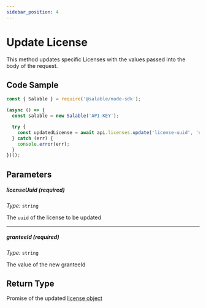 ```yaml
---
sidebar_position: 4
---
```


# Update License

This method updates specific Licenses with the values passed into the body of the request.

## Code Sample

```typescript
const { Salable } = require('@salable/node-sdk');

(async () => {
  const salable = new Salable('API-KEY');

  try {
    const updatedLicense = await api.licenses.update('license-uuid', 'new-grantee-id');
  } catch (err) {
    console.error(err);
  }
})();
```

## Parameters

##### licenseUuid (_required_)

_Type:_ `string`

The `uuid` of the license to be updated

---

##### granteeId (_required_)

_Type:_ `string`

The value of the new granteeId

## Return Type

Promise of the updated [license object](/api/api-latest/objects/license-object)
